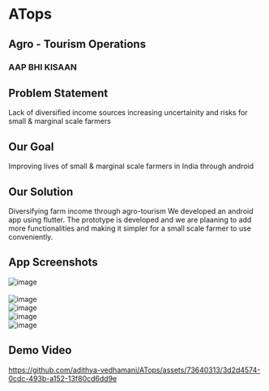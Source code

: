 # ATops
## Agro - Tourism Operations
### AAP BHI KISAAN

## Problem Statement
Lack of diversified income sources increasing uncertainity and risks for small & marginal scale farmers 

## Our Goal
Improving lives of small & marginal scale farmers in India through android

## Our Solution
Diversifying farm income through agro-tourism
We developed an android app using flutter. The prototype is developed and we are plaaning to add more functionalities and making it simpler for a small scale farmer to use conveniently.

## App Screenshots

![image](https://github.com/adithya-vedhamani/ATops/assets/73640313/04a998bf-3a52-4bc0-954f-f830fe1bd7e3)     </br>          
![image](https://github.com/adithya-vedhamani/ATops/assets/73640313/8a932859-04f8-49cb-8537-d4ba901b92b1)</br>
![image](https://github.com/adithya-vedhamani/ATops/assets/73640313/0cfcfd98-5585-4eb4-91b0-87cfe06b0fe4)</br>
![image](https://github.com/adithya-vedhamani/ATops/assets/73640313/4f1cb32f-1a77-47d2-935e-99d8d3159c34)</br>
![image](https://github.com/adithya-vedhamani/ATops/assets/73640313/417933f0-0bdc-433b-b5bd-2b4afe59d532)

## Demo Video



https://github.com/adithya-vedhamani/ATops/assets/73640313/3d2d4574-0cdc-493b-a152-13f80cd6dd9e

